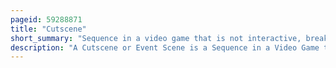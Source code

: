 ```yaml
---
pageid: 59288871
title: "Cutscene"
short_summary: "Sequence in a video game that is not interactive, breaking up the gameplay."
description: "A Cutscene or Event Scene is a Sequence in a Video Game that is not interactive Interrupting Gameplay. Such Scenes are used to show Conversations between Characters, set the Mood, reward the Player, introduce newer Models and Gameplay Elements, show the Effects of a Player's Actions, create emotional Connections, improve Pacing or foreshadow future Events."
---
```

